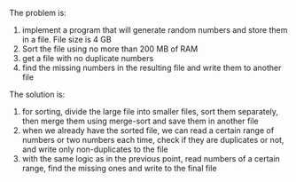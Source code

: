 The problem is:
1. implement a program that will generate random numbers and store them in a file. File size is 4 GB
2. Sort the file using no more than 200 MB of RAM
3. get a file with no duplicate numbers
4. find the missing numbers in the resulting file and write them to another file

The solution is:
1. for sorting, divide the large file into smaller files, sort them separately, then merge them using merge-sort and save them in another file
2. when we already have the sorted file, we can read a certain range of numbers or two numbers each time, check if they are duplicates or not, and write only non-duplicates to the file
3. with the same logic as in the previous point, read numbers of a certain range, find the missing ones and write to the final file
